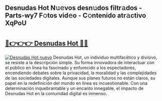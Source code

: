 ## Desnudas Hot N𝚞𝚎vos desn𝚞dos filtr𝚊dos - Parts-wy7 F𝚘tos vid𝚎o - C𝚘ntenido atr𝚊ctivo XqPoU

# <h2><a href="http://mbcahob.tromn.icu/?c=Desnudas+Hot">🔗👉👉👉 Desnudas Hot 🔗🔗</a></h2>

[![Desnudas Hot nuevo](https://i.imgur.com/pEAQMta.gif)](http://mbcahob.tromn.icu/?c=Desnudas+Hot)
Desnudas Hot, un individuo multifacético y divisivo, se resiste a la descripción simple. Su forma innovadora de interactuar con el público en línea ha fascinado y enfurecido a los espectadores, encendiendo debates sobre la privacidad, la moralidad y las complejidades de las sociedades digitales. Aunque sus planes futuros no están claros, su papel en la redefinición del mundo en línea es incuestionable. Con una determinación inquebrantable y un encanto innegable, el impacto de Desnudas Hot en la comunidad digital es inmenso.
